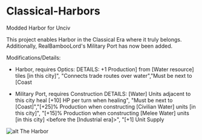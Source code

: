 # Classical-Harbors
Modded Harbor for Unciv

This project enables Harbor in the Classical Era where it truly belongs. Additionally, RealBambooLord's Military Port has now been added.

Modifications/Details:
- Harbor, requires Optics: 
DETAILS:
+1 Production] from [Water resource] tiles [in this city]",
			"Connects trade routes over water","Must be next to [Coast
      
- Military Port, requires Construction
DETAILS:
[Water] Units adjacent to this city heal [+10] HP per turn when healing",
			    "Must be next to [Coast]","[+25]% Production when constructing [Civilian Water] units [in this city]",
			    "[+15]% Production when constructing [Melee Water] units [in this city] <before the [Industrial era]>",
			    "[+1] Unit Supply

![alt The Harbor](https://www.realmofhistory.com/wp-content/uploads/2016/07/Ostia-3-min.jpg?ezimgfmt=ng:webp/ngcb20://url/to/img.png)
